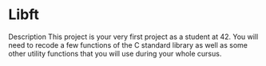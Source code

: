 # Libft
Description This project is your very first project as a student at 42. You will need to recode a few functions of the C standard library as well as some other utility functions that you will use during your whole cursus.
